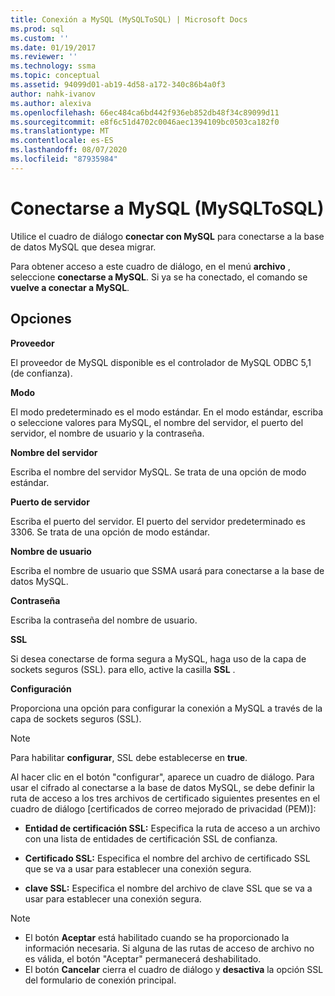 ```yaml
---
title: Conexión a MySQL (MySQLToSQL) | Microsoft Docs
ms.prod: sql
ms.custom: ''
ms.date: 01/19/2017
ms.reviewer: ''
ms.technology: ssma
ms.topic: conceptual
ms.assetid: 94099d01-ab19-4d58-a172-340c86b4a0f3
author: nahk-ivanov
ms.author: alexiva
ms.openlocfilehash: 66ec484ca6bd442f936eb852db48f34c89099d11
ms.sourcegitcommit: e8f6c51d4702c0046aec1394109bc0503ca182f0
ms.translationtype: MT
ms.contentlocale: es-ES
ms.lasthandoff: 08/07/2020
ms.locfileid: "87935984"
---
```

# <a name="connect-to-mysql-mysqltosql"></a>Conectarse a MySQL (MySQLToSQL)
Utilice el cuadro de diálogo **conectar con MySQL** para conectarse a la base de datos MySQL que desea migrar.  
  
Para obtener acceso a este cuadro de diálogo, en el menú **archivo** , seleccione **conectarse a MySQL**. Si ya se ha conectado, el comando se **vuelve a conectar a MySQL**.  
  
## <a name="options"></a>Opciones  
**Proveedor**  
  
El proveedor de MySQL disponible es el controlador de MySQL ODBC 5,1 (de confianza).  
  
**Modo**  
  
El modo predeterminado es el modo estándar. En el modo estándar, escriba o seleccione valores para MySQL, el nombre del servidor, el puerto del servidor, el nombre de usuario y la contraseña.  
  
**Nombre del servidor**  
  
Escriba el nombre del servidor MySQL. Se trata de una opción de modo estándar.  
  
**Puerto de servidor**  
  
Escriba el puerto del servidor. El puerto del servidor predeterminado es 3306. Se trata de una opción de modo estándar.  
  
**Nombre de usuario**  
  
Escriba el nombre de usuario que SSMA usará para conectarse a la base de datos MySQL.  
  
**Contraseña**  
  
Escriba la contraseña del nombre de usuario.  
  
**SSL**  
  
Si desea conectarse de forma segura a MySQL, haga uso de la capa de sockets seguros (SSL). para ello, active la casilla **SSL** .  
  
**Configuración**  
  
Proporciona una opción para configurar la conexión a MySQL a través de la capa de sockets seguros (SSL).  
  
> [!NOTE]  
> Para habilitar **configurar**, SSL debe establecerse en **true**.  
  
Al hacer clic en el botón "configurar", aparece un cuadro de diálogo. Para usar el cifrado al conectarse a la base de datos MySQL, se debe definir la ruta de acceso a los tres archivos de certificado siguientes presentes en el cuadro de diálogo [certificados de correo mejorado de privacidad (PEM)]:  
  
-   **Entidad de certificación SSL:** Especifica la ruta de acceso a un archivo con una lista de entidades de certificación SSL de confianza.  
  
-   **Certificado SSL:** Especifica el nombre del archivo de certificado SSL que se va a usar para establecer una conexión segura.  
  
-   **clave SSL:** Especifica el nombre del archivo de clave SSL que se va a usar para establecer una conexión segura.  
  
> [!NOTE]  
> -   El botón **Aceptar** está habilitado cuando se ha proporcionado la información necesaria. Si alguna de las rutas de acceso de archivo no es válida, el botón "Aceptar" permanecerá deshabilitado.  
> -   El botón **Cancelar** cierra el cuadro de diálogo y **desactiva** la opción SSL del formulario de conexión principal.  
  
